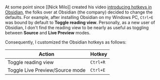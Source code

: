 At some point since [[Nick Milo]] created his video [introducing hotkeys in Obsidian](https://www.youtube.com/watch?v=cDcoBMVJsvk), the folks over at Obsidian (the company) decided to change the defaults. For example, after installing Obsidian on my Windows PC, `Ctrl+E` was bound by default to **Toggle reading view**. Personally, as a new user of Obsidian, I don't find the reading view to be nearly as useful as toggling between **Source** and **Live Preview** modes.

Consequently, I customized the Obsidian hotkeys as follows:

| Action                          | Hotkey   |
| ------------------------------- | -------- |
| Toggle reading view             | `Ctrl+R` |
| Toggle Live Preview/Source mode | `Ctrl+E` |
